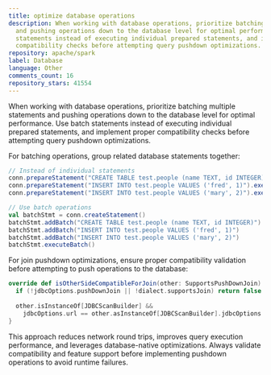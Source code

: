 ```yaml
---
title: optimize database operations
description: When working with database operations, prioritize batching multiple statements
  and pushing operations down to the database level for optimal performance. Use batch
  statements instead of executing individual prepared statements, and implement proper
  compatibility checks before attempting query pushdown optimizations.
repository: apache/spark
label: Database
language: Other
comments_count: 16
repository_stars: 41554
---
```


When working with database operations, prioritize batching multiple statements and pushing operations down to the database level for optimal performance. Use batch statements instead of executing individual prepared statements, and implement proper compatibility checks before attempting query pushdown optimizations.

For batching operations, group related database statements together:

```scala
// Instead of individual statements
conn.prepareStatement("CREATE TABLE test.people (name TEXT, id INTEGER)").executeUpdate()
conn.prepareStatement("INSERT INTO test.people VALUES ('fred', 1)").executeUpdate()
conn.prepareStatement("INSERT INTO test.people VALUES ('mary', 2)").executeUpdate()

// Use batch operations
val batchStmt = conn.createStatement()
batchStmt.addBatch("CREATE TABLE test.people (name TEXT, id INTEGER)")
batchStmt.addBatch("INSERT INTO test.people VALUES ('fred', 1)")
batchStmt.addBatch("INSERT INTO test.people VALUES ('mary', 2)")
batchStmt.executeBatch()
```

For join pushdown optimizations, ensure proper compatibility validation before attempting to push operations to the database:

```scala
override def isOtherSideCompatibleForJoin(other: SupportsPushDownJoin): Boolean = {
  if (!jdbcOptions.pushDownJoin || !dialect.supportsJoin) return false
  
  other.isInstanceOf[JDBCScanBuilder] &&
    jdbcOptions.url == other.asInstanceOf[JDBCScanBuilder].jdbcOptions.url
}
```

This approach reduces network round trips, improves query execution performance, and leverages database-native optimizations. Always validate compatibility and feature support before implementing pushdown operations to avoid runtime failures.